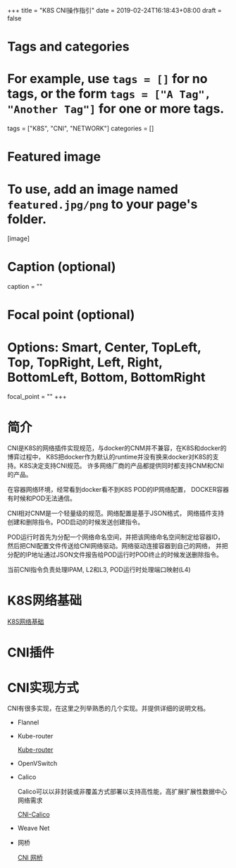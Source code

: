 +++
title = "K8S CNI操作指引"
date = 2019-02-24T16:18:43+08:00
draft = false

# Tags and categories
# For example, use `tags = []` for no tags, or the form `tags = ["A Tag", "Another Tag"]` for one or more tags.
tags = ["K8S", "CNI", "NETWORK"]
categories = []

# Featured image
# To use, add an image named `featured.jpg/png` to your page's folder. 
[image]
  # Caption (optional)
  caption = ""

  # Focal point (optional)
  # Options: Smart, Center, TopLeft, Top, TopRight, Left, Right, BottomLeft, Bottom, BottomRight
  focal_point = ""
+++

# 简介

  CNI是K8S的网络插件实现规范，与docker的CNM并不兼容，在K8S和docker的博弈过程中，
  K8S把docker作为默认的runtime并没有换来docker对K8S的支持。K8S决定支持CNI规范。
  许多网络厂商的产品都提供同时都支持CNM和CNI的产品。

  在容器网络环境，经常看到docker看不到K8S POD的IP网络配置，
  DOCKER容器有时候和POD无法通信。

  CNI相对CNM是一个轻量级的规范。网络配置是基于JSON格式，
  网络插件支持创建和删除指令。POD启动的时候发送创建指令。

  POD运行时首先为分配一个网络命名空间，并把该网络命名空间制定给容器ID，
  然后把CNI配置文件传送给CNI网络驱动。网络驱动连接容器到自己的网络，
  并把分配的IP地址通过JSON文件报告给POD运行时POD终止的时候发送删除指令。

  当前CNI指令负责处理IPAM, L2和L3, POD运行时处理端口映射(L4)

# K8S网络基础

[K8S网络基础](/post/k8s-network-basic/)

# CNI插件



# CNI实现方式

CNI有很多实现，在这里之列举熟悉的几个实现。并提供详细的说明文档。

- Flannel

- Kube-router

    [Kube-router](/post/k8s_cni_kube-router/)

- OpenVSwitch

- Calico

    Calico可以以非封装或非覆盖方式部署以支持高性能，高扩展扩展性数据中心网络需求

    [CNI-Calico](/post/k8s_cni_calico)



- Weave Net

- 网桥

    [CNI 网桥](/post/cni_l2_network_on_bare_metal/)


